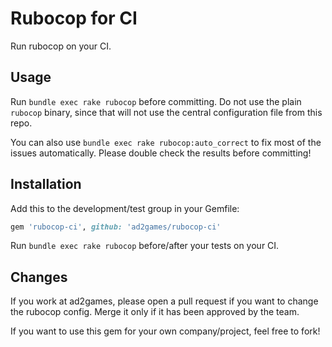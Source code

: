 # Rubocop for CI

Run rubocop on your CI.

## Usage

Run `bundle exec rake rubocop` before committing. Do not use the plain `rubocop` binary, since that will not use the central configuration file from this repo.

You can also use `bundle exec rake rubocop:auto_correct` to fix most of the issues automatically. Please double check the results before committing!

## Installation

Add this to the development/test group in your Gemfile:

```ruby
gem 'rubocop-ci', github: 'ad2games/rubocop-ci'
```

Run `bundle exec rake rubocop` before/after your tests on your CI. 

## Changes

If you work at ad2games, please open a pull request if you want to change the rubocop config. 
Merge it only if it has been approved by the team.

If you want to use this gem for your own company/project, feel free to fork!



